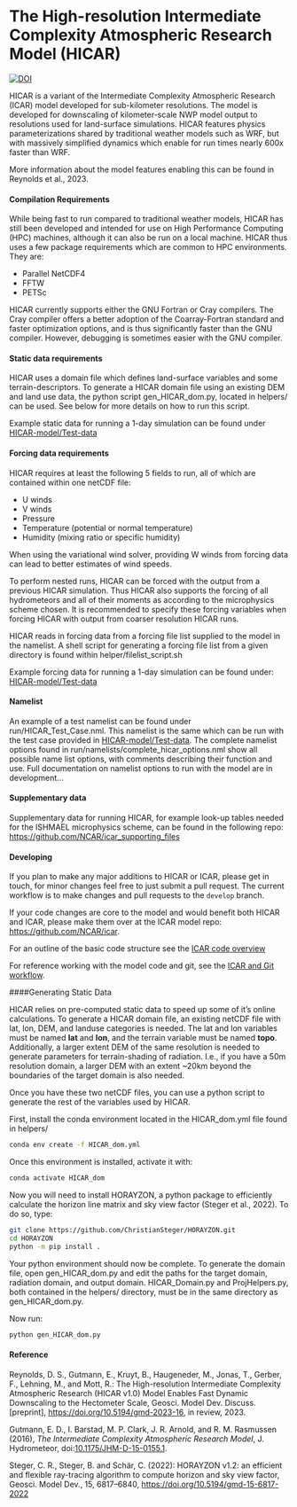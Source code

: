 # The High-resolution Intermediate Complexity Atmospheric Research Model (HICAR)


[![DOI](https://zenodo.org/badge/638935780.svg)](https://zenodo.org/badge/latestdoi/638935780)

HICAR is a variant of the Intermediate Complexity Atmospheric Research (ICAR) model developed for sub-kilometer resolutions. The model is developed for downscaling of kilometer-scale NWP model output to resolutions used for land-surface simulations. HICAR features physics parameterizations shared by traditional weather models such as WRF, but with massively simplified dynamics which enable for run times nearly 600x faster than WRF.

More information about the model features enabling this can be found in Reynolds et al., 2023.

#### Compilation Requirements
While being fast to run compared to traditional weather models, HICAR has still been developed and intended for use on High Performance Computing (HPC) machines, although it can also be run on a local machine. HICAR thus uses a few package requirements which are common to HPC environments. They are:

- Parallel NetCDF4
- FFTW
- PETSc

HICAR currently supports either the GNU Fortran or Cray compilers. The Cray compiler offers a better adoption of the Coarray-Fortran standard and faster optimization options, and is thus significantly faster than the GNU compiler. However, debugging is sometimes easier with the GNU compiler.

#### Static data requirements

HICAR uses a domain file which defines land-surface variables and some terrain-descriptors. To generate a HICAR domain file using an existing DEM and land use data, the  python script gen_HICAR_dom.py, located in helpers/ can be used. See below for more details on how to run this script.

Example static data for running a 1-day simulation can be found under [HICAR-model/Test-data](https://github.com/HICAR-Model/Test-Data)

#### Forcing data requirements

HICAR requires at least the following 5 fields to run, all of which are contained within one netCDF file:
- U winds
- V winds
- Pressure
- Temperature (potential or normal temperature)
- Humidity (mixing ratio or specific humidity)

When using the variational wind solver, providing W winds from forcing data can lead to better estimates of wind speeds.

To perform nested runs, HICAR can be forced with the output from a previous HICAR simulation. Thus HICAR also supports the forcing of all hydrometeors and all of their moments as according to the microphysics scheme chosen. It is recommended to specify these forcing variables when forcing HICAR with output from coarser resolution HICAR runs.

HICAR reads in forcing data from a forcing file list supplied to the model in the namelist. A shell script for generating a forcing file list from a given directory is found within helper/filelist_script.sh

Example forcing data for running a 1-day simulation can be found under: [HICAR-model/Test-data](https://github.com/HICAR-Model/Test-Data)

#### Namelist

An example of a test namelist can be found under run/HICAR_Test_Case.nml. This namelist is the same which can be run with the test case provided in [HICAR-model/Test-data](https://github.com/HICAR-Model/Test-Data). The complete namelist options found in run/namelists/complete_hicar_options.nml show all possible name list options, with comments describing their function and use. Full documentation on namelist options to run with the model are in development…

#### Supplementary data

Supplementary data for running HICAR, for example look-up tables needed for the ISHMAEL microphysics scheme, can be found in the following repo: https://github.com/NCAR/icar_supporting_files

#### Developing
If you plan to make any major additions to HICAR or ICAR, please get in touch, for minor changes feel free to just submit a pull request. The current workflow is to make changes and pull requests to the `develop` branch.

If your code changes are core to the model and would benefit both HICAR and ICAR, please make them over at the ICAR model repo: https://github.com/NCAR/icar.

For an outline of the basic code structure see the [ICAR code overview](docs/icar_code_overview.md)

For reference working with the model code and git, see the [ICAR and Git workflow](docs/howto/icar_and_git_howto.md).


####Generating Static Data

HICAR relies on pre-computed static data to speed up some of it’s online calculations. To generate a HICAR domain file, an existing netCDF file with lat, lon, DEM, and landuse categories is needed. The lat and lon variables must be named **lat** and **lon**, and the terrain variable must be named **topo**. Additionally, a larger extent DEM of the same resolution is needed to generate parameters for terrain-shading of radiation. I.e., if you have a 50m resolution domain, a larger DEM with an extent ~20km beyond the boundaries of the target domain is also needed.

Once you have these two netCDF files, you can use a python script to generate the rest of the variables used by HICAR.

First, install the conda environment located in the HICAR_dom.yml file found in helpers/

```bash
conda env create -f HICAR_dom.yml
```

Once this environment is installed, activate it with:
```bash
conda activate HICAR_dom
```

Now you will need to install HORAYZON, a python package to efficiently calculate the horizon line matrix and sky view factor (Steger et al., 2022). To do so, type:

```bash
git clone https://github.com/ChristianSteger/HORAYZON.git
cd HORAYZON
python -m pip install .
```

Your python environment should now be complete. To generate the domain file, open gen_HICAR_dom.py and edit the paths for the target domain, radiation domain, and output domain. HICAR_Domain.py and ProjHelpers.py, both contained in the helpers/ directory, must be in the same directory as gen_HICAR_dom.py.

Now run:

```bash
python gen_HICAR_dom.py
```

#### Reference

Reynolds, D. S., Gutmann, E., Kruyt, B., Haugeneder, M., Jonas, T., Gerber, F., Lehning, M., and Mott, R.: The High-resolution Intermediate Complexity Atmospheric Research (HICAR v1.0) Model Enables Fast Dynamic Downscaling to the Hectometer Scale, Geosci. Model Dev. Discuss. [preprint], https://doi.org/10.5194/gmd-2023-16, in review, 2023. 

Gutmann, E. D., I. Barstad, M. P. Clark, J. R. Arnold, and R. M. Rasmussen (2016), *The Intermediate Complexity Atmospheric Research Model*, J. Hydrometeor, doi:[10.1175/JHM-D-15-0155.1](http://dx.doi.org/10.1175/JHM-D-15-0155.1).

Steger, C. R., Steger, B. and Schär, C. (2022): HORAYZON v1.2: an efficient and flexible ray-tracing algorithm to compute horizon and sky view factor, Geosci. Model Dev., 15, 6817–6840, https://doi.org/10.5194/gmd-15-6817-2022
